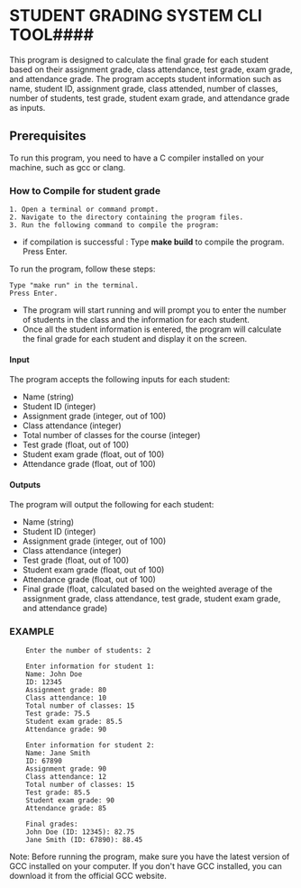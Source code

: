 # STUDENT GRADING SYSTEM CLI TOOL####

This program is designed to calculate the final grade for each student based on their assignment grade, class attendance, test grade, exam grade, and attendance grade. The program accepts student information such as name, student ID, assignment grade, class attended, number of classes, number of students, test grade, student exam grade, and attendance grade as inputs.

## Prerequisites

To run this program, you need to have a C compiler installed on your machine, such as gcc or clang.

### How to Compile for student grade

    1. Open a terminal or command prompt.
    2. Navigate to the directory containing the program files.
    3. Run the following command to compile the program:

- if compilation is successful : 
    Type **make build** to compile the program.
    Press Enter.

To run the program, follow these steps:

    Type "make run" in the terminal.
    Press Enter.

- The program will start running and will prompt you to enter the number of students in the class and the information for each student.
- Once all the student information is entered, the program will calculate the final grade for each student and display it on the screen.

#### Input 

The program accepts the following inputs for each student:

- Name (string)
- Student ID (integer)
- Assignment grade (integer, out of 100)
- Class attendance (integer)
- Total number of classes for the course (integer)
- Test grade (float, out of 100)
- Student exam grade (float, out of 100)
- Attendance grade (float, out of 100)

#### Outputs

The program will output the following for each student:

- Name (string)
- Student ID (integer)
- Assignment grade (integer, out of 100)
- Class attendance (integer)
- Test grade (float, out of 100)
- Student exam grade (float, out of 100)
- Attendance grade (float, out of 100)
- Final grade (float, calculated based on the weighted average of the assignment grade, class attendance, test grade, student exam grade, and attendance grade)

### EXAMPLE

````
    Enter the number of students: 2

    Enter information for student 1:
    Name: John Doe
    ID: 12345
    Assignment grade: 80
    Class attendance: 10
    Total number of classes: 15
    Test grade: 75.5
    Student exam grade: 85.5
    Attendance grade: 90

    Enter information for student 2:
    Name: Jane Smith
    ID: 67890
    Assignment grade: 90
    Class attendance: 12
    Total number of classes: 15
    Test grade: 85.5
    Student exam grade: 90
    Attendance grade: 85

    Final grades:
    John Doe (ID: 12345): 82.75
    Jane Smith (ID: 67890): 88.45

````

Note: Before running the program, make sure you have the latest version of GCC installed on your computer. If you don't have GCC installed, you can download it from the official GCC website.